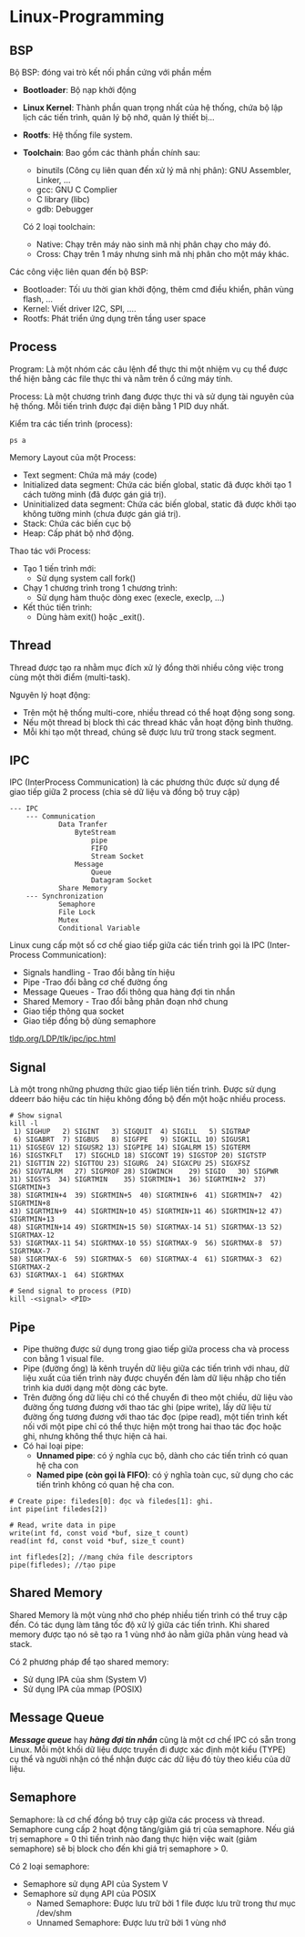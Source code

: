 # Linux-Programming

## BSP

Bộ BSP: đóng vai trò kết nối phần cứng với phần mềm

- **Bootloader**: Bộ nạp khởi động
- **Linux Kernel**: Thành phần quan trọng nhất của hệ thống, chứa bộ lập lịch các tiến trình, quản lý bộ nhớ, quản lý thiết bị…
- **Rootfs**: Hệ thống file system.
- **Toolchain**: Bao gồm các thành phần chính sau:
    - binutils (Công cụ liên quan đến xử lý mã nhị phân): GNU Assembler, Linker, …
    - gcc: GNU C Complier
    - C library (libc)
    - gdb: Debugger
    
    Có 2 loại toolchain: 
    
    - Native: Chạy trên máy nào sinh mã nhị phân chạy cho máy đó.
    - Cross: Chạy trên 1 máy nhưng sinh mã nhị phân cho một máy khác.

Các công việc liên quan đến bộ BSP:

- Bootloader: Tối ưu thời gian khởi động, thêm cmd điều khiển, phân vùng flash, …
- Kernel: Viết driver I2C, SPI, ….
- Rootfs: Phát triển ứng dụng trên tầng user space

## Process

Program: Là một nhóm các câu lệnh để thực thi một nhiệm vụ cụ thể được thể hiện bằng các file thực thi và nằm trên ổ cứng máy tính.

Process: Là một chương trình đang được thực thi và sử dụng tài nguyên của hệ thống. Mỗi tiến trình được đại diện bằng 1 PID duy nhất.

Kiểm tra các tiến trình (process):

```
ps a
```

Memory Layout của một Process:

- Text segment: Chứa mã máy (code)
- Initialized data segment: Chứa các biến global, static đã được khởi tạo 1 cách tường minh (đã được gán giá trị).
- Uninitialized data segment: Chứa các biến global, static đã được khởi tạo không tường minh (chưa được gán giá trị).
- Stack: Chứa các biến cục bộ
- Heap: Cấp phát bộ nhớ động.

Thao tác với Process:

- Tạo 1 tiến trình mới:
    - Sử dụng system call fork()
- Chạy 1 chương trình trong 1 chương trình:
    - Sử dụng hàm thuộc dòng exec (execle, execlp, …)
- Kết thúc tiến trình:
    - Dùng hàm exit() hoặc _exit().

## Thread

Thread được tạo ra nhằm mục đích xử lý đồng thời nhiều công việc trong cùng một thời điểm (multi-task).

Nguyên lý hoạt động:

- Trên một hệ thống multi-core, nhiều thread có thể hoạt động song song.
- Nếu một thread bị block thì các thread khác vẫn hoạt động bình thường.
- Mỗi khi tạo một thread, chúng sẽ được lưu trữ trong stack segment.

## IPC

IPC (InterProcess Communication) là các phương thức được sử dụng để giao tiếp giữa 2 process (chia sẻ dữ liệu và đồng bộ truy cập)

```
--- IPC
    --- Communication
            Data Tranfer
                ByteStream
                    pipe
                    FIFO
                    Stream Socket
                Message
                    Queue
                    Datagram Socket
            Share Memory
    --- Synchronization
            Semaphore
            File Lock
            Mutex
            Conditional Variable
```

Linux cung cấp một số cơ chế giao tiếp giữa các tiến trình gọi là IPC (Inter-Process Communication):

- Signals handling - Trao đổi bằng tín hiệu
- Pipe -Trao đổi bằng cơ chế đường ống
- Message Queues - Trao đổi thông qua hàng đợi tin nhắn
- Shared Memory - Trao đổi bằng phân đoạn nhớ chung
- Giao tiếp thông qua socket
- Giao tiếp đồng bộ dùng semaphore

[tldp.org/LDP/tlk/ipc/ipc.html](https://tldp.org/LDP/tlk/ipc/ipc.html)

## Signal

Là một trong những phương thức giao tiếp liên tiến trình. Được sử dụng ddeerr báo hiệu các tín hiệu không đồng bộ đến một hoặc nhiều process.

```
# Show signal
kill -l
 1) SIGHUP	 2) SIGINT	 3) SIGQUIT	 4) SIGILL	 5) SIGTRAP
 6) SIGABRT	 7) SIGBUS	 8) SIGFPE	 9) SIGKILL	10) SIGUSR1
11) SIGSEGV	12) SIGUSR2	13) SIGPIPE	14) SIGALRM	15) SIGTERM
16) SIGSTKFLT	17) SIGCHLD	18) SIGCONT	19) SIGSTOP	20) SIGTSTP
21) SIGTTIN	22) SIGTTOU	23) SIGURG	24) SIGXCPU	25) SIGXFSZ
26) SIGVTALRM	27) SIGPROF	28) SIGWINCH	29) SIGIO	30) SIGPWR
31) SIGSYS	34) SIGRTMIN	35) SIGRTMIN+1	36) SIGRTMIN+2	37) SIGRTMIN+3
38) SIGRTMIN+4	39) SIGRTMIN+5	40) SIGRTMIN+6	41) SIGRTMIN+7	42) SIGRTMIN+8
43) SIGRTMIN+9	44) SIGRTMIN+10	45) SIGRTMIN+11	46) SIGRTMIN+12	47) SIGRTMIN+13
48) SIGRTMIN+14	49) SIGRTMIN+15	50) SIGRTMAX-14	51) SIGRTMAX-13	52) SIGRTMAX-12
53) SIGRTMAX-11	54) SIGRTMAX-10	55) SIGRTMAX-9	56) SIGRTMAX-8	57) SIGRTMAX-7
58) SIGRTMAX-6	59) SIGRTMAX-5	60) SIGRTMAX-4	61) SIGRTMAX-3	62) SIGRTMAX-2
63) SIGRTMAX-1	64) SIGRTMAX

# Send signal to process (PID)
kill -<signal> <PID>
```

## Pipe

- Pipe thường được sử dụng trong giao tiếp giữa process cha và process con bằng 1 visual file.
- Pipe (đường ống) là kênh truyền dữ liệu giữa các tiến trình với nhau, dữ liệu xuất của tiến trình này được chuyển đến làm dữ liệu nhập cho tiến trình kia dưới dạng một dòng các byte.
- Trên đường ống dữ liệu chỉ có thể chuyển đi theo một chiều, dữ liệu vào đường ống tương đương với thao tác ghi (pipe write), lấy dữ liệu từ đường ống tương đương với thao tác đọc (pipe read), một tiến trình kết nối với một pipe chỉ có thể thực hiện một trong hai thao tác đọc hoặc ghi, nhưng không thể thực hiện cả hai.
- Có hai loại pipe:
    - **Unnamed pipe**: có ý nghĩa cục bộ, dành cho các tiến trình có quan hệ cha con
    - **Named pipe (còn gọi là FIFO)**: có ý nghĩa toàn cục, sử dụng cho các tiến trình không có quan hệ cha con.

```
# Create pipe: filedes[0]: đọc và filedes[1]: ghi.
int pipe(int filedes[2])

# Read, write data in pipe
write(int fd, const void *buf, size_t count)
read(int fd, const void *buf, size_t count)

int fifledes[2]; //mang chứa file descriptors
pipe(fifledes); //tạo pipe
```

## Shared Memory

Shared Memory là một vùng nhớ cho phép nhiều tiến trình có thể truy cập đến. Có tác dụng làm tăng tốc độ xử lý giữa các tiến trình. Khi shared memory được tạo nó sẽ tạo ra 1 vùng nhớ ảo nằm giữa phân vùng head và stack.

Có 2 phương pháp để tạo shared memory:

- Sử dụng IPA của shm (System V)
- Sử dụng IPA của mmap (POSIX)

## Message Queue

***Message queue*** hay ***hàng đợi tin nhắn*** cũng là một cơ chế IPC có sẵn trong Linux. Mỗi một khối dữ liệu được truyền đi được xác định một kiểu (TYPE) cụ thể và người nhận có thể nhận được các dữ liệu đó tùy theo kiểu của dữ liệu. 

## Semaphore

Semaphore: là cơ chế đồng bộ truy cập giữa các process và thread. Semaphore cung cấp 2 hoạt động tăng/giảm giá trị của semaphore. Nếu giá trị semaphore = 0 thì tiến trình nào đang thực hiện việc wait (giảm semaphore) sẽ bị block cho đến khi giá trị semaphore > 0.

Có 2 loại semaphore:

- Semaphore sử dụng API của System V
- Semaphore sử dụng API của POSIX
    - Named Semaphore: Được lưu trữ bởi 1 file được lưu trữ trong thư mục /dev/shm
    - Unnamed Semaphore: Được lưu trữ bởi 1 vùng nhớ
